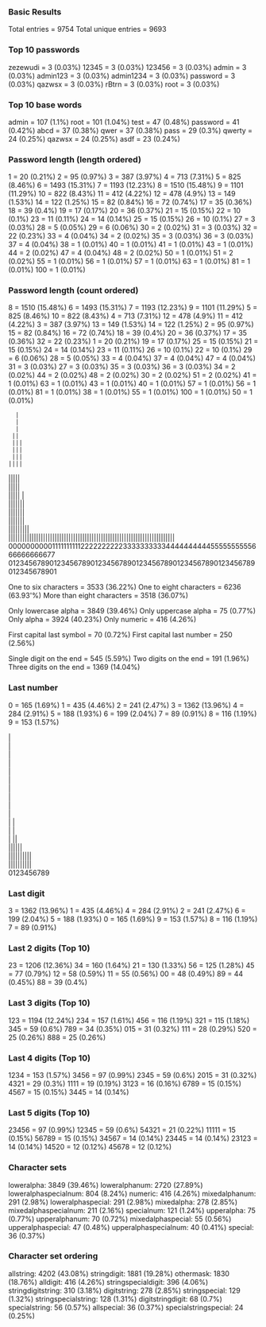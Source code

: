 ### Basic Results

Total entries = 9754
Total unique entries = 9693

### Top 10 passwords
zezewudi = 3 (0.03%)
12345 = 3 (0.03%)
123456 = 3 (0.03%)
admin = 3 (0.03%)
admin123 = 3 (0.03%)
admin1234 = 3 (0.03%)
password = 3 (0.03%)
qazwsx = 3 (0.03%)
rBtrn = 3 (0.03%)
root = 3 (0.03%)

### Top 10 base words
admin = 107 (1.1%)
root = 101 (1.04%)
test = 47 (0.48%)
password = 41 (0.42%)
abcd = 37 (0.38%)
qwer = 37 (0.38%)
pass = 29 (0.3%)
qwerty = 24 (0.25%)
qazwsx = 24 (0.25%)
asdf = 23 (0.24%)

### Password length (length ordered)
1 = 20 (0.21%)
2 = 95 (0.97%)
3 = 387 (3.97%)
4 = 713 (7.31%)
5 = 825 (8.46%)
6 = 1493 (15.31%)
7 = 1193 (12.23%)
8 = 1510 (15.48%)
9 = 1101 (11.29%)
10 = 822 (8.43%)
11 = 412 (4.22%)
12 = 478 (4.9%)
13 = 149 (1.53%)
14 = 122 (1.25%)
15 = 82 (0.84%)
16 = 72 (0.74%)
17 = 35 (0.36%)
18 = 39 (0.4%)
19 = 17 (0.17%)
20 = 36 (0.37%)
21 = 15 (0.15%)
22 = 10 (0.1%)
23 = 11 (0.11%)
24 = 14 (0.14%)
25 = 15 (0.15%)
26 = 10 (0.1%)
27 = 3 (0.03%)
28 = 5 (0.05%)
29 = 6 (0.06%)
30 = 2 (0.02%)
31 = 3 (0.03%)
32 = 22 (0.23%)
33 = 4 (0.04%)
34 = 2 (0.02%)
35 = 3 (0.03%)
36 = 3 (0.03%)
37 = 4 (0.04%)
38 = 1 (0.01%)
40 = 1 (0.01%)
41 = 1 (0.01%)
43 = 1 (0.01%)
44 = 2 (0.02%)
47 = 4 (0.04%)
48 = 2 (0.02%)
50 = 1 (0.01%)
51 = 2 (0.02%)
55 = 1 (0.01%)
56 = 1 (0.01%)
57 = 1 (0.01%)
63 = 1 (0.01%)
81 = 1 (0.01%)
100 = 1 (0.01%)

### Password length (count ordered)
8 = 1510 (15.48%)
6 = 1493 (15.31%)
7 = 1193 (12.23%)
9 = 1101 (11.29%)
5 = 825 (8.46%)
10 = 822 (8.43%)
4 = 713 (7.31%)
12 = 478 (4.9%)
11 = 412 (4.22%)
3 = 387 (3.97%)
13 = 149 (1.53%)
14 = 122 (1.25%)
2 = 95 (0.97%)
15 = 82 (0.84%)
16 = 72 (0.74%)
18 = 39 (0.4%)
20 = 36 (0.37%)
17 = 35 (0.36%)
32 = 22 (0.23%)
1 = 20 (0.21%)
19 = 17 (0.17%)
25 = 15 (0.15%)
21 = 15 (0.15%)
24 = 14 (0.14%)
23 = 11 (0.11%)
26 = 10 (0.1%)
22 = 10 (0.1%)
29 = 6 (0.06%)
28 = 5 (0.05%)
33 = 4 (0.04%)
37 = 4 (0.04%)
47 = 4 (0.04%)
31 = 3 (0.03%)
27 = 3 (0.03%)
35 = 3 (0.03%)
36 = 3 (0.03%)
34 = 2 (0.02%)
44 = 2 (0.02%)
48 = 2 (0.02%)
30 = 2 (0.02%)
51 = 2 (0.02%)
41 = 1 (0.01%)
63 = 1 (0.01%)
43 = 1 (0.01%)
40 = 1 (0.01%)
57 = 1 (0.01%)
56 = 1 (0.01%)
81 = 1 (0.01%)
38 = 1 (0.01%)
55 = 1 (0.01%)
100 = 1 (0.01%)
50 = 1 (0.01%)

      |                                                                 
      |                                                                 
      |                                                                 
     ||                                                                 
     |||                                                                
     |||                                                                
     |||                                                                
    ||||                                                                
   |||||                                                                
   |||||                                                                
   ||||| |                                                              
   |||||||                                                              
   |||||||                                                              
   |||||||                                                              
  |||||||||                                                             
||||||||||||||||||||||||||||||||||||||||||||||||||||||||||||||||||||||||
000000000011111111112222222222333333333344444444445555555555666666666677
012345678901234567890123456789012345678901234567890123456789012345678901

One to six characters = 3533 (36.22%)
One to eight characters = 6236 (63.93'%)
More than eight characters = 3518 (36.07%)

Only lowercase alpha = 3849 (39.46%)
Only uppercase alpha = 75 (0.77%)
Only alpha = 3924 (40.23%)
Only numeric = 416 (4.26%)

First capital last symbol = 70 (0.72%)
First capital last number = 250 (2.56%)

Single digit on the end = 545 (5.59%)
Two digits on the end = 191 (1.96%)
Three digits on the end = 1369 (14.04%)

### Last number
0 = 165 (1.69%)
1 = 435 (4.46%)
2 = 241 (2.47%)
3 = 1362 (13.96%)
4 = 284 (2.91%)
5 = 188 (1.93%)
6 = 199 (2.04%)
7 = 89 (0.91%)
8 = 116 (1.19%)
9 = 153 (1.57%)

   |                                                                    
   |                                                                    
   |                                                                    
   |                                                                    
   |                                                                    
   |                                                                    
   |                                                                    
   |                                                                    
   |                                                                    
   |                                                                    
 | |                                                                    
 | |                                                                    
 | ||                                                                   
 ||||||                                                                 
||||||||||                                                              
||||||||||                                                              
0123456789

### Last digit
3 = 1362 (13.96%)
1 = 435 (4.46%)
4 = 284 (2.91%)
2 = 241 (2.47%)
6 = 199 (2.04%)
5 = 188 (1.93%)
0 = 165 (1.69%)
9 = 153 (1.57%)
8 = 116 (1.19%)
7 = 89 (0.91%)

### Last 2 digits (Top 10)
23 = 1206 (12.36%)
34 = 160 (1.64%)
21 = 130 (1.33%)
56 = 125 (1.28%)
45 = 77 (0.79%)
12 = 58 (0.59%)
11 = 55 (0.56%)
00 = 48 (0.49%)
89 = 44 (0.45%)
88 = 39 (0.4%)

### Last 3 digits (Top 10)
123 = 1194 (12.24%)
234 = 157 (1.61%)
456 = 116 (1.19%)
321 = 115 (1.18%)
345 = 59 (0.6%)
789 = 34 (0.35%)
015 = 31 (0.32%)
111 = 28 (0.29%)
520 = 25 (0.26%)
888 = 25 (0.26%)

### Last 4 digits (Top 10)
1234 = 153 (1.57%)
3456 = 97 (0.99%)
2345 = 59 (0.6%)
2015 = 31 (0.32%)
4321 = 29 (0.3%)
1111 = 19 (0.19%)
3123 = 16 (0.16%)
6789 = 15 (0.15%)
4567 = 15 (0.15%)
3445 = 14 (0.14%)

### Last 5 digits (Top 10)
23456 = 97 (0.99%)
12345 = 59 (0.6%)
54321 = 21 (0.22%)
11111 = 15 (0.15%)
56789 = 15 (0.15%)
34567 = 14 (0.14%)
23445 = 14 (0.14%)
23123 = 14 (0.14%)
14520 = 12 (0.12%)
45678 = 12 (0.12%)

### Character sets
loweralpha: 3849 (39.46%)
loweralphanum: 2720 (27.89%)
loweralphaspecialnum: 804 (8.24%)
numeric: 416 (4.26%)
mixedalphanum: 291 (2.98%)
loweralphaspecial: 291 (2.98%)
mixedalpha: 278 (2.85%)
mixedalphaspecialnum: 211 (2.16%)
specialnum: 121 (1.24%)
upperalpha: 75 (0.77%)
upperalphanum: 70 (0.72%)
mixedalphaspecial: 55 (0.56%)
upperalphaspecial: 47 (0.48%)
upperalphaspecialnum: 40 (0.41%)
special: 36 (0.37%)

### Character set ordering
allstring: 4202 (43.08%)
stringdigit: 1881 (19.28%)
othermask: 1830 (18.76%)
alldigit: 416 (4.26%)
stringspecialdigit: 396 (4.06%)
stringdigitstring: 310 (3.18%)
digitstring: 278 (2.85%)
stringspecial: 129 (1.32%)
stringspecialstring: 128 (1.31%)
digitstringdigit: 68 (0.7%)
specialstring: 56 (0.57%)
allspecial: 36 (0.37%)
specialstringspecial: 24 (0.25%)


